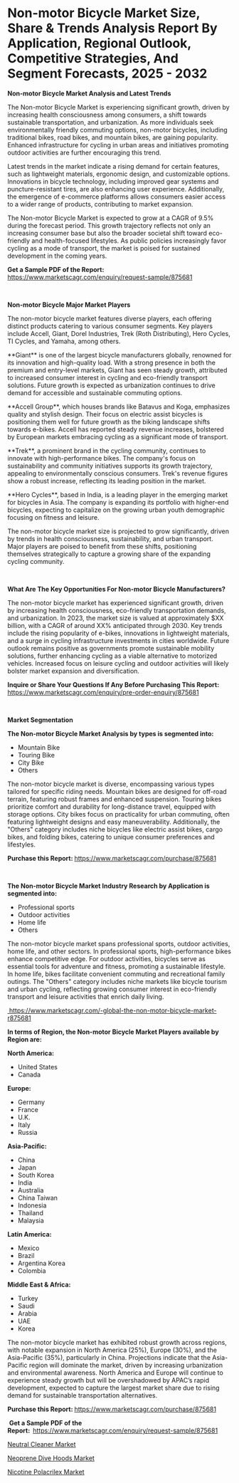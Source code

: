 <p><h1>Non-motor Bicycle Market Size, Share & Trends Analysis Report By Application, Regional Outlook, Competitive Strategies, And Segment Forecasts, 2025 - 2032</h1></p><p><strong>Non-motor Bicycle Market Analysis and Latest Trends</strong></p>
<p><p>The Non-motor Bicycle Market is experiencing significant growth, driven by increasing health consciousness among consumers, a shift towards sustainable transportation, and urbanization. As more individuals seek environmentally friendly commuting options, non-motor bicycles, including traditional bikes, road bikes, and mountain bikes, are gaining popularity. Enhanced infrastructure for cycling in urban areas and initiatives promoting outdoor activities are further encouraging this trend.</p><p>Latest trends in the market indicate a rising demand for certain features, such as lightweight materials, ergonomic design, and customizable options. Innovations in bicycle technology, including improved gear systems and puncture-resistant tires, are also enhancing user experience. Additionally, the emergence of e-commerce platforms allows consumers easier access to a wider range of products, contributing to market expansion.</p><p>The Non-motor Bicycle Market is expected to grow at a CAGR of 9.5% during the forecast period. This growth trajectory reflects not only an increasing consumer base but also the broader societal shift toward eco-friendly and health-focused lifestyles. As public policies increasingly favor cycling as a mode of transport, the market is poised for sustained development in the coming years.</p></p>
<p><strong>Get a Sample PDF of the Report:&nbsp;</strong> <a href="https://www.marketscagr.com/enquiry/request-sample/875681?utm_campaign=2031&utm_medium=2&utm_source=Github&utm_content=ia&utm_term=21032025&utm_id=non-motor-bicycle">https://www.marketscagr.com/enquiry/request-sample/875681</a></p>
<p>&nbsp;</p>
<p><strong>Non-motor Bicycle Major Market Players</strong></p>
<p><p>The non-motor bicycle market features diverse players, each offering distinct products catering to various consumer segments. Key players include Accell, Giant, Dorel Industries, Trek (Roth Distributing), Hero Cycles, TI Cycles, and Yamaha, among others.</p><p>**Giant** is one of the largest bicycle manufacturers globally, renowned for its innovation and high-quality load. With a strong presence in both the premium and entry-level markets, Giant has seen steady growth, attributed to increased consumer interest in cycling and eco-friendly transport solutions. Future growth is expected as urbanization continues to drive demand for accessible and sustainable commuting options.</p><p>**Accell Group**, which houses brands like Batavus and Koga, emphasizes quality and stylish design. Their focus on electric assist bicycles is positioning them well for future growth as the biking landscape shifts towards e-bikes. Accell has reported steady revenue increases, bolstered by European markets embracing cycling as a significant mode of transport.</p><p>**Trek**, a prominent brand in the cycling community, continues to innovate with high-performance bikes. The company's focus on sustainability and community initiatives supports its growth trajectory, appealing to environmentally conscious consumers. Trek's revenue figures show a robust increase, reflecting its leading position in the market.</p><p>**Hero Cycles**, based in India, is a leading player in the emerging market for bicycles in Asia. The company is expanding its portfolio with higher-end bicycles, expecting to capitalize on the growing urban youth demographic focusing on fitness and leisure.</p><p>The non-motor bicycle market size is projected to grow significantly, driven by trends in health consciousness, sustainability, and urban transport. Major players are poised to benefit from these shifts, positioning themselves strategically to capture a growing share of the expanding cycling community.</p></p>
<p>&nbsp;</p>
<p><strong>What Are The Key Opportunities For Non-motor Bicycle Manufacturers?</strong></p>
<p><p>The non-motor bicycle market has experienced significant growth, driven by increasing health consciousness, eco-friendly transportation demands, and urbanization. In 2023, the market size is valued at approximately $XX billion, with a CAGR of around XX% anticipated through 2030. Key trends include the rising popularity of e-bikes, innovations in lightweight materials, and a surge in cycling infrastructure investments in cities worldwide. Future outlook remains positive as governments promote sustainable mobility solutions, further enhancing cycling as a viable alternative to motorized vehicles. Increased focus on leisure cycling and outdoor activities will likely bolster market expansion and diversification.</p></p>
<p><strong>Inquire or Share Your Questions If Any Before Purchasing This Report:</strong> <a href="https://www.marketscagr.com/enquiry/pre-order-enquiry/875681?utm_campaign=2031&utm_medium=2&utm_source=Github&utm_content=ia&utm_term=21032025&utm_id=non-motor-bicycle">https://www.marketscagr.com/enquiry/pre-order-enquiry/875681</a></p>
<p>&nbsp;</p>
<p><strong>Market Segmentation</strong></p>
<p><strong>The Non-motor Bicycle Market Analysis by types is segmented into:</strong></p>
<p><ul><li>Mountain Bike</li><li>Touring Bike</li><li>City Bike</li><li>Others</li></ul></p>
<p><p>The non-motor bicycle market is diverse, encompassing various types tailored for specific riding needs. Mountain bikes are designed for off-road terrain, featuring robust frames and enhanced suspension. Touring bikes prioritize comfort and durability for long-distance travel, equipped with storage options. City bikes focus on practicality for urban commuting, often featuring lightweight designs and easy maneuverability. Additionally, the "Others" category includes niche bicycles like electric assist bikes, cargo bikes, and folding bikes, catering to unique consumer preferences and lifestyles.</p></p>
<p><strong>Purchase this Report:&nbsp;</strong><a href="https://www.marketscagr.com/purchase/875681?utm_campaign=2031&utm_medium=2&utm_source=Github&utm_content=ia&utm_term=21032025&utm_id=non-motor-bicycle">https://www.marketscagr.com/purchase/875681</a></p>
<p>&nbsp;</p>
<p><strong>The Non-motor Bicycle Market Industry Research by Application is segmented into:</strong></p>
<p><ul><li>Professional sports</li><li>Outdoor activities</li><li>Home life</li><li>Others</li></ul></p>
<p><p>The non-motor bicycle market spans professional sports, outdoor activities, home life, and other sectors. In professional sports, high-performance bikes enhance competitive edge. For outdoor activities, bicycles serve as essential tools for adventure and fitness, promoting a sustainable lifestyle. In home life, bikes facilitate convenient commuting and recreational family outings. The "Others" category includes niche markets like bicycle tourism and urban cycling, reflecting growing consumer interest in eco-friendly transport and leisure activities that enrich daily living.</p></p>
<p><a href="https://www.marketscagr.com/-global-the-non-motor-bicycle-market-r875681?utm_campaign=2031&utm_medium=2&utm_source=Github&utm_content=ia&utm_term=21032025&utm_id=non-motor-bicycle">&nbsp;https://www.marketscagr.com/-global-the-non-motor-bicycle-market-r875681</a></p>
<p><strong>In terms of Region, the Non-motor Bicycle Market Players available by Region are:</strong></p>
<p>
    <p> <strong> North America: </strong>
        <ul>
            <li>United States</li>
            <li>Canada</li>
        </ul>
        </p> 
    <p> <strong> Europe: </strong>
        <ul>
            <li>Germany</li>
            <li>France</li>
            <li>U.K.</li>
            <li>Italy</li>
            <li>Russia</li>
        </ul>
        </p> 
    <p> <strong> Asia-Pacific: </strong>
        <ul>
            <li>China</li>
            <li>Japan</li>
            <li>South Korea</li>
            <li>India</li>
            <li>Australia</li>
            <li>China Taiwan</li>
            <li>Indonesia</li>
            <li>Thailand</li>
            <li>Malaysia</li>
        </ul>
        </p> 
    <p> <strong> Latin America: </strong>
        <ul>
            <li>Mexico</li>
            <li>Brazil</li>
            <li>Argentina Korea</li>
            <li>Colombia</li>
        </ul>
        </p> 
    <p> <strong> Middle East & Africa: </strong>
        <ul>
            <li>Turkey</li>
            <li>Saudi</li>
            <li>Arabia</li>
            <li>UAE</li>
            <li>Korea</li>
        </ul>
    </p>
    </p>
<p><p>The non-motor bicycle market has exhibited robust growth across regions, with notable expansion in North America (25%), Europe (30%), and the Asia-Pacific (35%), particularly in China. Projections indicate that the Asia-Pacific region will dominate the market, driven by increasing urbanization and environmental awareness. North America and Europe will continue to experience steady growth but will be overshadowed by APAC’s rapid development, expected to capture the largest market share due to rising demand for sustainable transportation alternatives.</p></p>
<p><strong>Purchase this Report: </strong><a href="https://www.marketscagr.com/purchase/875681?utm_campaign=2031&utm_medium=2&utm_source=Github&utm_content=ia&utm_term=21032025&utm_id=non-motor-bicycle">https://www.marketscagr.com/purchase/875681</a></p>
<p>&nbsp;<strong>Get a Sample PDF of the Report:&nbsp;&nbsp;</strong><a href="https://www.marketscagr.com/enquiry/request-sample/875681?utm_campaign=2031&utm_medium=2&utm_source=Github&utm_content=ia&utm_term=21032025&utm_id=non-motor-bicycle">https://www.marketscagr.com/enquiry/request-sample/875681</a></p>
<p><strong></strong></p>
<p><p><a href="https://github.com/PeterParrish5/Market-Research-Report-List-7/blob/main/neutral-cleaner-market.md?utm_campaign=2031&utm_medium=2&utm_source=Github&utm_content=ia&utm_term=21032025&utm_id=non-motor-bicycle">Neutral Cleaner Market</a></p><p><a href="https://github.com/aloyoarmahvr/Market-Research-Report-List-1/blob/main/neoprene-dive-hoods-market.md?utm_campaign=2031&utm_medium=2&utm_source=Github&utm_content=ia&utm_term=21032025&utm_id=non-motor-bicycle">Neoprene Dive Hoods Market</a></p><p><a href="https://github.com/wileonie19657/Market-Research-Report-List-1/blob/main/nicotine-polacrilex-market.md?utm_campaign=2031&utm_medium=2&utm_source=Github&utm_content=ia&utm_term=21032025&utm_id=non-motor-bicycle">Nicotine Polacrilex Market</a></p></p>